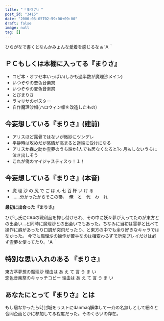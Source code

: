 ```yaml
---
title: "『まりさ』"
post_id: "3415"
date: "2006-03-05T02:59:00+09:00"
draft: false
image: null
tag: []
---
```



ひらがなで書くとなんかみょんな愛着を感じるなぁ'Ａ｀

## ＰＣもしくは本棚に入ってる『まりさ』

  * コピ本・オフセ本いっぱい(しかも過半数が魔理沙メイン)
  * いつぞやの恋色音楽祭
  * いつぞやの変色音楽祭
  * とびまりさ
  * ラマリサのポスター
  * 自作魔理沙帽(ハロウィン帽を改造したもの)

## 今妄想している『まりさ』(建前)

  * アリスほど露骨ではないが微妙にツンデレ
  * 平静時は攻めだが感情が高まると途端に受けになる
  * アリスか霖之助か霊夢のうち誰か1人でも居なくなると1ヶ月もしないうちに泣き出しそう
  * これが俺のマイジャスティスゥ！１！

## 今妄想している『まりさ』(本音)

  * 魔 理 沙 の 尻 で ご は ん 七 百 杯 い け る
  * ……分かったからそこの箒、　俺　と　代　わ　れ

**最初に出会った『まりさ』** 

ひがし氏にC64の戦利品を押し付けられ、その中に妖々夢が入ってたのが東方との出会い…と同時に魔理沙との出会いでもあった。ちなみに当初は霊夢と比べて操作に癖があったり口調が突飛だったり、と東方の中でも余り好きなキャラではなかった。 今でも魔理沙の操作が苦手なのは相変わらずで所見プレイだけは必ず霊夢を使ってたり。'Ａ｀

## 特別な思い入れのある 『まりさ』

東方萃夢想の魔理沙 理由は あ え て 言 う ま い  
恋色音楽祭のキャッチコピー 理由は あ え て 言 う ま い

## あなたにとって『まりさ』とは

もし居なかったら時封城をラストにdanmaq解体して一介の名無しとして細々と合同企画とかに参加してる程度だった。そのくらいの存在。
